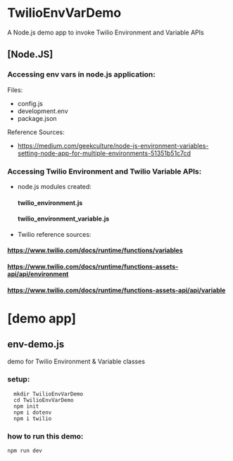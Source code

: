 # TwilioEnvVarDemo

A Node.js demo app to invoke Twilio Environment and Variable APIs

## [Node.JS]
### Accessing env vars in node.js application:
Files:
- config.js
- development.env
- package.json

Reference Sources:
- https://medium.com/geekculture/node-js-environment-variables-setting-node-app-for-multiple-environments-51351b51c7cd

### Accessing Twilio Environment and Twilio Variable APIs:
- node.js modules created:
  #### twilio_environment.js
  #### twilio_environment_variable.js

- Twilio reference sources:
#### https://www.twilio.com/docs/runtime/functions/variables

#### https://www.twilio.com/docs/runtime/functions-assets-api/api/environment

#### https://www.twilio.com/docs/runtime/functions-assets-api/api/variable

# [demo app]
## env-demo.js
 demo for Twilio Environment & Variable classes

### setup:
```
  mkdir TwilioEnvVarDemo
  cd TwilioEnvVarDemo
  npm init
  npm i dotenv
  npm i twilio
```
###  how to run this demo:
```
npm run dev
```
